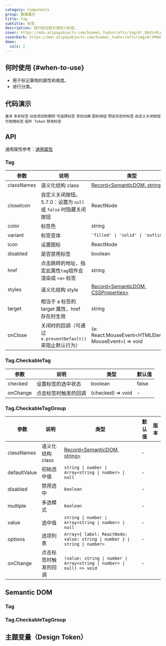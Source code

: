 ```yaml
---
category: Components
group: 数据展示
title: Tag
subtitle: 标签
description: 进行标记和分类的小标签。
cover: https://mdn.alipayobjects.com/huamei_7uahnr/afts/img/A*_SBsSrKLg00AAAAAAAAAAAAADrJ8AQ/original
coverDark: https://mdn.alipayobjects.com/huamei_7uahnr/afts/img/A*JPNAQYrVkYkAAAAAAAAAAAAADrJ8AQ/original
demo:
  cols: 2
---
```


## 何时使用 {#when-to-use}

- 用于标记事物的属性和维度。
- 进行分类。

## 代码演示

<!-- prettier-ignore -->
<code src="./demo/basic.tsx">基本</code>
<code src="./demo/colorful.tsx">多彩标签</code>
<code src="./demo/control.tsx">动态添加和删除</code>
<code src="./demo/checkable.tsx">可选择标签</code>
<code src="./demo/animation.tsx">添加动画</code>
<code src="./demo/icon.tsx">图标按钮</code>
<code src="./demo/status.tsx">预设状态的标签</code>
<code src="./demo/customize.tsx" debug>自定义关闭按钮</code>
<code src="./demo/draggable.tsx">可拖拽标签</code>
<code src="./demo/component-token.tsx" debug>组件 Token</code>
<code src="./demo/disabled.tsx" debug>禁用标签</code>

## API

通用属性参考：[通用属性](/docs/react/common-props)

### Tag

| 参数 | 说明 | 类型 | 默认值 | 版本 |
| --- | --- | --- | --- | --- |
| classNames | 语义化结构 class | [Record<SemanticDOM, string>](#semantic-dom) | - |  |
| closeIcon | 自定义关闭按钮。5.7.0：设置为 `null` 或 `false` 时隐藏关闭按钮 | ReactNode | false | 4.4.0 |
| color | 标签色 | string | - |  |
| variant | 标签变体 | `'filled' \| 'solid' \| 'outlined'` | `'filled'` | 6.0.0 |
| icon | 设置图标 | ReactNode | - |  |
| disabled | 是否禁用标签 | boolean | false | 6.0.0 |
| href | 点击跳转的地址，指定此属性`tag`组件会渲染成 `<a>` 标签 | string | - | 6.0.0 |
| styles | 语义化结构 style | [Record<SemanticDOM, CSSProperties>](#semantic-dom) | - |  |
| target | 相当于 a 标签的 target 属性，href 存在时生效 | string | - | 6.0.0 |
| onClose | 关闭时的回调（可通过 `e.preventDefault()` 来阻止默认行为） | (e: React.MouseEvent<HTMLElement, MouseEvent>) => void | - |  |

### Tag.CheckableTag

| 参数     | 说明                 | 类型              | 默认值 |
| -------- | -------------------- | ----------------- | ------ |
| checked  | 设置标签的选中状态   | boolean           | false  |
| onChange | 点击标签时触发的回调 | (checked) => void | -      |

### Tag.CheckableTagGroup

| 参数 | 说明 | 类型 | 默认值 | 版本 |
| --- | --- | --- | --- | --- |
| classNames | 语义化结构 class | [Record<SemanticDOM, string>](#semantic-dom) | - |  |
| defaultValue | 初始选中值 | `string \| number \| Array<string \| number> \| null` | - |  |
| disabled | 禁用选中 | `boolean` | - |  |
| multiple | 多选模式 | `boolean` | - |  |
| value | 选中值 | `string \| number \| Array<string \| number> \| null` | - |  |
| options | 选项列表 | `Array<{ label: ReactNode; value: string \| number } \| string \| number>` | - |  |
| onChange | 点击标签时触发的回调 | `(value: string \| number \| Array<string \| number> \| null) => void` | - |  |

## Semantic DOM

### Tag

<code src="./demo/_semantic.tsx" simplify="true"></code>

### Tag.CheckableTagGroup

<code src="./demo/_semantic_group.tsx" simplify="true"></code>

## 主题变量（Design Token）

<ComponentTokenTable component="Tag"></ComponentTokenTable>
